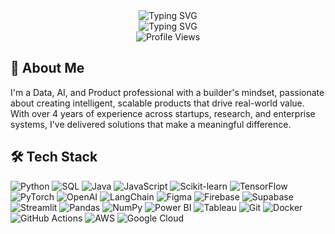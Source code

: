 <div align="center">
  <img src="https://readme-typing-svg.herokuapp.com?font=Fira+Code&weight=500&size=28&pause=1000&color=00D4FF&center=true&vCenter=true&width=600&height=100&lines=Data+%26+AI+Professional;Product+Builder;Problem+Solver;Innovation+Enthusiast" alt="Typing SVG" />
</div>
<div align="center">
  <img src="https://readme-typing-svg.herokuapp.com?font=Fira+Code&weight=500&size=20&pause=1000&color=00D4FF&center=true&vCenter=true&width=600&height=50&lines=Ready+to+collaborate+on+exciting+projects!;Let's+build+something+amazing+together!" alt="Typing SVG" />
</div> 

<div align="center">
  <img src="https://komarev.com/ghpvc/?username=sridharmalladi&style=flat-square&color=blue" alt="Profile Views" />
</div>

## 🚀 About Me

I'm a Data, AI, and Product professional with a builder's mindset, passionate about creating intelligent, scalable products that drive real-world value. With over 4 years of experience across startups, research, and enterprise systems, I've delivered solutions that make a meaningful difference.

## 🛠️ Tech Stack

![Python](https://img.shields.io/badge/Python-3776AB?logo=python&logoColor=white&style=for-the-badge)
![SQL](https://img.shields.io/badge/SQL-003B57?logo=postgresql&logoColor=white&style=for-the-badge)
![Java](https://img.shields.io/badge/Java-007396?logo=java&logoColor=white&style=for-the-badge)
![JavaScript](https://img.shields.io/badge/JavaScript-F7DF1E?logo=javascript&logoColor=black&style=for-the-badge)
![Scikit-learn](https://img.shields.io/badge/Scikit--learn-F7931E?logo=scikit-learn&logoColor=white&style=for-the-badge)
![TensorFlow](https://img.shields.io/badge/TensorFlow-FF6F00?logo=tensorflow&logoColor=white&style=for-the-badge)
![PyTorch](https://img.shields.io/badge/PyTorch-EE4C2C?logo=pytorch&logoColor=white&style=for-the-badge)
![OpenAI](https://img.shields.io/badge/OpenAI-412991?logo=openai&logoColor=white&style=for-the-badge)
![LangChain](https://img.shields.io/badge/LangChain-000000?style=for-the-badge&logo=chainlink&logoColor=white)
![Figma](https://img.shields.io/badge/Figma-F24E1E?logo=figma&logoColor=white&style=for-the-badge)
![Firebase](https://img.shields.io/badge/Firebase-FFCA28?logo=firebase&logoColor=black&style=for-the-badge)
![Supabase](https://img.shields.io/badge/Supabase-3ECF8E?logo=supabase&logoColor=white&style=for-the-badge)
![Streamlit](https://img.shields.io/badge/Streamlit-FF4B4B?logo=streamlit&logoColor=white&style=for-the-badge)
![Pandas](https://img.shields.io/badge/Pandas-150458?logo=pandas&logoColor=white&style=for-the-badge)
![NumPy](https://img.shields.io/badge/NumPy-013243?logo=numpy&logoColor=white&style=for-the-badge)
![Power BI](https://img.shields.io/badge/Power%20BI-F2C811?logo=powerbi&logoColor=black&style=for-the-badge)
![Tableau](https://img.shields.io/badge/Tableau-E97627?logo=tableau&logoColor=white&style=for-the-badge)
![Git](https://img.shields.io/badge/Git-F05032?logo=git&logoColor=white&style=for-the-badge)
![Docker](https://img.shields.io/badge/Docker-2496ED?logo=docker&logoColor=white&style=for-the-badge)
![GitHub Actions](https://img.shields.io/badge/GitHub%20Actions-2088FF?logo=githubactions&logoColor=white&style=for-the-badge)
![AWS](https://img.shields.io/badge/AWS-232F3E?logo=amazonaws&logoColor=white&style=for-the-badge)
![Google Cloud](https://img.shields.io/badge/Google%20Cloud-4285F4?logo=googlecloud&logoColor=white&style=for-the-badge)


